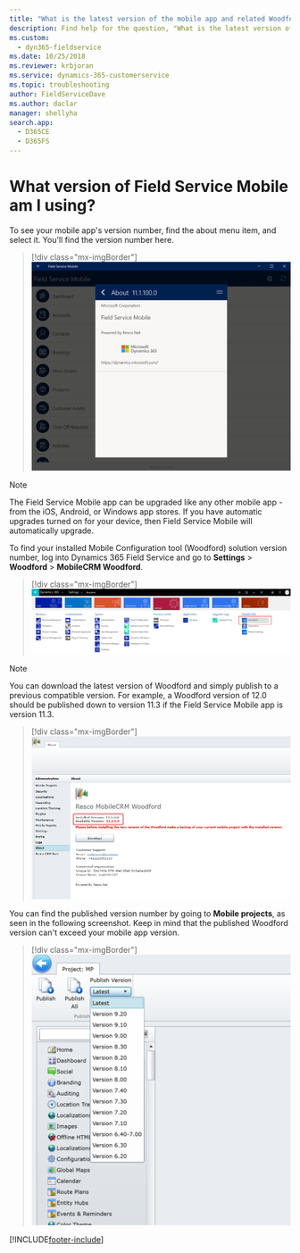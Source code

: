 ```yaml
---
title: "What is the latest version of the mobile app and related Woodford version? Dynamics 365 Field Service | MicrosoftDocs"
description: Find help for the question, "What is the latest version of the mobile app and related Woodford version?"
ms.custom: 
  - dyn365-fieldservice
ms.date: 10/25/2018
ms.reviewer: krbjoran
ms.service: dynamics-365-customerservice
ms.topic: troubleshooting
author: FieldServiceDave
ms.author: daclar
manager: shellyha
search.app: 
  - D365CE
  - D365FS
---
```


# What version of Field Service Mobile am I using?

To see your mobile app's version number, find the about menu item, and select it. You'll find the version number here.

> [!div class="mx-imgBorder"]
>![Screenshot of the 11.1 app version](media/Mobile-FAQs-image2.png)

>[!Note]
> The Field Service Mobile app can be upgraded like any other mobile app - from the iOS, Android, or Windows app stores. If you have automatic upgrades turned on for your device, then Field Service Mobile will automatically upgrade. 


To find your installed Mobile Configuration tool (Woodford) solution version number, log into Dynamics 365 Field Service and go to **Settings** > **Woodford** > **MobileCRM Woodford**.

> [!div class="mx-imgBorder"]
>![Screenshot of the Woodford solution in the Dynamics 365 menu](media/Mobile-FAQs-image3.png)

>[!Note]
> You can download the latest version of Woodford and simply publish to a previous compatible version. For example, a Woodford version of 12.0 should be published down to version 11.3 if the Field Service Mobile app is version 11.3.

> [!div class="mx-imgBorder"]
>![Screenshot of the installed and available Woodford solution version numbers](media/Mobile-FAQs-image4.png)

You can find the published version number by going to **Mobile projects**, as seen in the following screenshot. Keep in mind that the published Woodford version can't exceed your mobile app version. 

> [!div class="mx-imgBorder"]
> ![Screenshot of the latest version information under mobile projects](./media/mobile-project-publish-version.png)



[!INCLUDE[footer-include](../includes/footer-banner.md)]